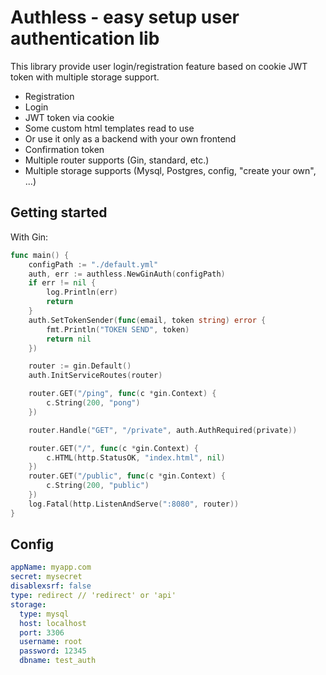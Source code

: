 # Authless - easy setup user authentication lib 

This library provide user login/registration feature based
on cookie JWT token with multiple storage support. 

* Registration
* Login
* JWT token via cookie
* Some custom html templates read to use
* Or use it only as a backend with your own frontend
* Confirmation token
* Multiple router supports (Gin, standard, etc.)
* Multiple storage supports (Mysql, Postgres, config, "create your own", ...)

## Getting started
With Gin: 
``` go
func main() {
	configPath := "./default.yml"
	auth, err := authless.NewGinAuth(configPath)
	if err != nil {
		log.Println(err)
		return
	}
	auth.SetTokenSender(func(email, token string) error {
		fmt.Println("TOKEN SEND", token)
		return nil
	})

	router := gin.Default()
	auth.InitServiceRoutes(router)

	router.GET("/ping", func(c *gin.Context) {
		c.String(200, "pong")
	})

	router.Handle("GET", "/private", auth.AuthRequired(private))

	router.GET("/", func(c *gin.Context) {
		c.HTML(http.StatusOK, "index.html", nil)
	})
	router.GET("/public", func(c *gin.Context) {
		c.String(200, "public")
	})
	log.Fatal(http.ListenAndServe(":8080", router))
}
```

## Config

```yaml
appName: myapp.com
secret: mysecret
disablexsrf: false
type: redirect // 'redirect' or 'api'
storage:
  type: mysql
  host: localhost
  port: 3306
  username: root
  password: 12345
  dbname: test_auth
```

